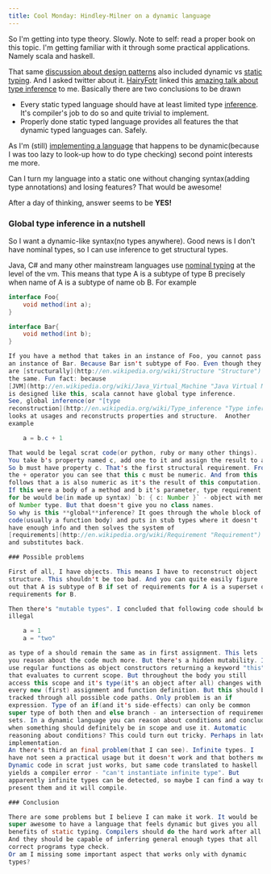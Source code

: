 ```yaml
---
title: Cool Monday: Hindley-Milner on a dynamic language
---
```


So I'm getting into type theory. Slowly. Note to self: read a proper
book on this topic. I'm getting familiar with it through some practical
applications. Namely scala and haskell. 

That same [discussion about design
patterns](/posts/2012-10-29-design-patterns-bullshit.html) also
included dynamic vs [static
typing](http://en.wikipedia.org/wiki/Type_system "Type system"). And I
asked twitter about it. [HairyFotr](https://twitter.com/HairyFotr) linked
this [amazing talk about type
inference](http://screencasts.chariotsolutions.com/uncovering-the-unknown-principles-of-type-inference-)
to me. Basically there are two conclusions to be drawn
-   Every static typed language should have at least limited type
    [inference](http://en.wikipedia.org/wiki/Inference "Inference").
    It's compiler's job to do so and quite trivial to implement.
-   Properly done static typed language provides all features the that
    dynamic typed languages can. Safely.

As I'm (still) [implementing a
language](/posts/2012-08-29-creating-a-language-1.html) that
happens to be dynamic(because I was too lazy to look-up how to do type
checking) second point interests me more. 

Can I turn my language into a static one without changing syntax(adding
type annotations) and losing features? That would be awesome!

After a day of thinking, answer seems to be **YES!**

### Global type inference in a nutshell

So I want a dynamic-like syntax(no types anywhere). Good news is I don't
have nominal types, so I can use inference to get structural types. 

Java, C# and many other mainstream languages use [nominal
typing](http://en.wikipedia.org/wiki/Nominative_type_system "Nominative type system")
at the level of the vm. This means that type A is a subtype of type B
precisely when name of A is a subtype of name ob B. For example 
```java
interface Foo{
    void method(int a);
}

interface Bar{
    void method(int b);
}

If you have a method that takes in an instance of Foo, you cannot pass
an instance of Bar. Because Bar isn't subtype of Foo. Even though they
are [structurally](http://en.wikipedia.org/wiki/Structure "Structure")
the same. Fun fact: because
[JVM](http://en.wikipedia.org/wiki/Java_Virtual_Machine "Java Virtual Machine")
is designed like this, scala cannot have global type inference.
See, global inference(or "[type
reconstruction](http://en.wikipedia.org/wiki/Type_inference "Type inference")")
looks at usages and reconstructs properties and structure.  Another
example

    a = b.c + 1

That would be legal scrat code(or python, ruby or many other things).
You take b's property named c, add one to it and assign the result to a.
So b must have property c. That's the first structural requirement. From
the + operator you can see that this c must be numeric. And from this
follows that a is also numeric as it's the result of this computation.
If this were a body of a method and b it's parameter, type requirement
for be would be(in made up syntax) `b: { c: Number }` - object with member
of Number type. But that doesn't give you no class names.
So why is this **global**inference? It goes through the whole block of
code(usually a function body) and puts in stub types where it doesn't
have enough info and then solves the system of
[requirements](http://en.wikipedia.org/wiki/Requirement "Requirement")
and substitutes back.

### Possible problems

First of all, I have objects. This means I have to reconstruct object
structure. This shouldn't be too bad. And you can quite easily figure
out that A is subtype of B if set of requirements for A is a superset of
requirements for B. 

Then there's "mutable types". I concluded that following code should be
illegal

    a = 1
    a = "two"

as type of a should remain the same as in first assignment. This lets
you reason about the code much more. But there's a hidden mutability. I
use regular functions as object constructors returning a keyword "this"
that evaluates to current scope. But throughout the body you still
access this scope and it's type(it's an object after all) changes with
every new (first) assignment and function definition. But this should be
tracked through all possible code paths. Only problem is an if
expression. Type of an if(and it's side-effects) can only be common
super type of both then and else branch - an intersection of requirement
sets. In a dynamic language you can reason about conditions and conclude
when something should definitely be in scope and use it. Automatic
reasoning about conditions? This could turn out tricky. Perhaps in later
implementation.
An there's third an final problem(that I can see). Infinite types. I
have not seen a practical usage but it doesn't work and that bothers me.
Dynamic code in scrat just works, but same code translated to haskell
yields a compiler error - "can't instantiate infinite type". But
apparently infinite types can be detected, so maybe I can find a way to
present them and it will compile. 

### Conclusion

There are some problems but I believe I can make it work. It would be
super awesome to have a language that feels dynamic but gives you all
benefits of static typing. Compilers should do the hard work after all!
And they should be capable of inferring general enough types that all
correct programs type check.
Or am I missing some important aspect that works only with dynamic
types?
